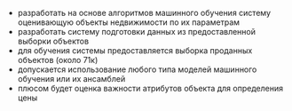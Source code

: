 - разработать на основе алгоритмов машинного обучения систему оценивающую объекты недвижимости по их параметрам
- разработать систему подготовки данных из предоставленной выборки объектов
- для обучения системы предоставляется выборка проданных объектов (около 71к)
- допускается использование любого типа моделей машинного обучения или их ансамблей
- плюсом будет оценка важности атрибутов объекта для определения цены
